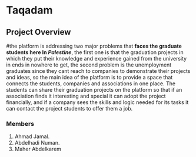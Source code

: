 # Taqadam
## Project Overview 
#the platform is addressing two major problems that **faces the graduate students here In _Palestine_**,
the first one is that the graduation projects in which they put their knowledge and experience
gained from the university in ends in nowhere to get, the second problem is the unemployment
graduates since they cant reach to companies to demonstrate their projects and ideas, so the main
idea of the platform is to provide a space that connects the students, companies and associations
in one place. The students can share their graduation projects on the platform so that if an
association finds it interesting and special it can adopt the project financially, and if a company
sees the skills and logic needed for its tasks it can contact the project students to offer them a job.
### Members
1. Ahmad Jamal.
2. Abdelhadi Numan.
3. Maher Abdelkarem
